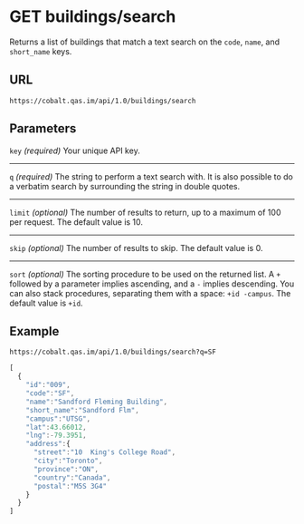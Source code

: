 # GET buildings/search

Returns a list of buildings that match a text search on the `code`, `name`, and `short_name` keys.

## URL

```
https://cobalt.qas.im/api/1.0/buildings/search
```

## Parameters

`key` _(required)_
Your unique API key.
- - -
`q` _(required)_
The string to perform a text search with. It is also possible to do a verbatim search by surrounding the string in double quotes.
- - -
`limit` _(optional)_
The number of results to return, up to a maximum of 100 per request. The default value is 10.
- - -
`skip` _(optional)_
The number of results to skip. The default value is 0.
- - -
`sort` _(optional)_
The sorting procedure to be used on the returned list. A `+` followed by a parameter implies ascending, and a `-` implies descending. You can also stack procedures, separating them with a space: `+id -campus`. The default value is `+id`.

## Example

```
https://cobalt.qas.im/api/1.0/buildings/search?q=SF
```

```js
[
  {
    "id":"009",
    "code":"SF",
    "name":"Sandford Fleming Building",
    "short_name":"Sandford Flm",
    "campus":"UTSG",
    "lat":43.66012,
    "lng":-79.3951,
    "address":{
      "street":"10  King's College Road",
      "city":"Toronto",
      "province":"ON",
      "country":"Canada",
      "postal":"M5S 3G4"
    }
  }
]
```
